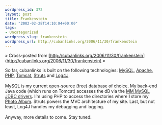 ```yaml
--- 
wordpress_id: 372
layout: post
title: Frankenstein
date: "2002-02-28T14:10:04+00:00"
tags: 
- Uncategorized
wordpress_slug: frankenstein
wordpress_url: http://cubanlinks.org/2006/11/30/frankenstein
---
```

&raquo; Cross-posted from [http://cubanlinks.org/2006/11/30/frankenstein](http://cubanlinks.org/2006/11/30/frankenstein) &laquo;

<p>So far, cubanlinks is built on the following technologies: <a href="http://www.mysql.com">MySQL</a>, <a href="http://www.apache.org">Apache</a>, <a href="http://www.php.net"><span class="caps">PHP</span></a>, <a href="http://jakarta.apache.org/tomcat/">Tomcat</a>, <a href="http://jakarta.apache.org/struts/">Struts</a> and <a href="http://jakarta.apache.org/log4j/docs/">Log4J</a>.
<br/><br/>
MySQL is my current open-source (free) database of choice.  My back-end Java code (which runs on Tomcat) accesses the dB via the <a href="http://mmmysql.sourceforge.net/">MM MySQL <span class="caps">JDBC</span> drivers</a>.  I&#8217;m using <span class="caps">PHP</span> to access the directories where I store my <a href="/album/">Photo Album</a>.  Struts powers the <span class="caps">MVC</span> architecture of my site.  Last, but not least, Log4J handles my debugging and logging.
<br/><br/>
Anyway, more details to come.  Stay tuned.</p>
